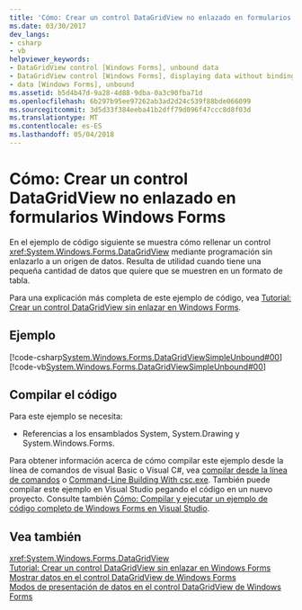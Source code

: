 ```yaml
---
title: 'Cómo: Crear un control DataGridView no enlazado en formularios Windows Forms'
ms.date: 03/30/2017
dev_langs:
- csharp
- vb
helpviewer_keywords:
- DataGridView control [Windows Forms], unbound data
- DataGridView control [Windows Forms], displaying data without binding to a data source
- data [Windows Forms], unbound
ms.assetid: b5d4b47d-9a28-4d88-9dba-0a3c90fba71d
ms.openlocfilehash: 6b297b95ee97262ab3ad2d24c539f88bde066099
ms.sourcegitcommit: 3d5d33f384eeba41b2dff79d096f47ccc8d8f03d
ms.translationtype: MT
ms.contentlocale: es-ES
ms.lasthandoff: 05/04/2018
---
```

# <a name="how-to-create-an-unbound-windows-forms-datagridview-control"></a>Cómo: Crear un control DataGridView no enlazado en formularios Windows Forms
En el ejemplo de código siguiente se muestra cómo rellenar un control <xref:System.Windows.Forms.DataGridView> mediante programación sin enlazarlo a un origen de datos. Resulta de utilidad cuando tiene una pequeña cantidad de datos que quiere que se muestren en un formato de tabla.  
  
 Para una explicación más completa de este ejemplo de código, vea [Tutorial: Crear un control DataGridView sin enlazar en Windows Forms](../../../../docs/framework/winforms/controls/walkthrough-creating-an-unbound-windows-forms-datagridview-control.md).  
  
## <a name="example"></a>Ejemplo  
 [!code-csharp[System.Windows.Forms.DataGridViewSimpleUnbound#00](../../../../samples/snippets/csharp/VS_Snippets_Winforms/System.Windows.Forms.DataGridViewSimpleUnbound/CS/simpleunbound.cs#00)]
 [!code-vb[System.Windows.Forms.DataGridViewSimpleUnbound#00](../../../../samples/snippets/visualbasic/VS_Snippets_Winforms/System.Windows.Forms.DataGridViewSimpleUnbound/VB/simpleunbound.vb#00)]  
  
## <a name="compiling-the-code"></a>Compilar el código  
 Para este ejemplo se necesita:  
  
-   Referencias a los ensamblados System, System.Drawing y System.Windows.Forms.  
  
 Para obtener información acerca de cómo compilar este ejemplo desde la línea de comandos de visual Basic o Visual C#, vea [compilar desde la línea de comandos](~/docs/visual-basic/reference/command-line-compiler/building-from-the-command-line.md) o [Command-Line Building With csc.exe](~/docs/csharp/language-reference/compiler-options/command-line-building-with-csc-exe.md). También puede compilar este ejemplo en Visual Studio pegando el código en un nuevo proyecto.  Consulte también [Cómo: Compilar y ejecutar un ejemplo de código completo de Windows Forms en Visual Studio](http://msdn.microsoft.com/library/Bb129228\(v=vs.110\)).  
  
## <a name="see-also"></a>Vea también  
 <xref:System.Windows.Forms.DataGridView>  
 [Tutorial: Crear un control DataGridView sin enlazar en Windows Forms](../../../../docs/framework/winforms/controls/walkthrough-creating-an-unbound-windows-forms-datagridview-control.md)  
 [Mostrar datos en el control DataGridView de Windows Forms](../../../../docs/framework/winforms/controls/displaying-data-in-the-windows-forms-datagridview-control.md)  
 [Modos de presentación de datos en el control DataGridView de Windows Forms](../../../../docs/framework/winforms/controls/data-display-modes-in-the-windows-forms-datagridview-control.md)
